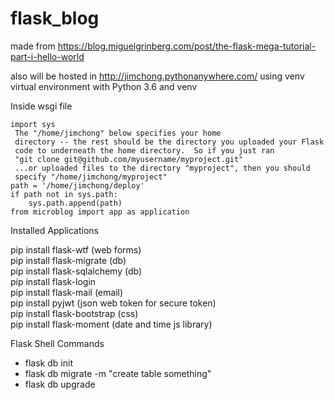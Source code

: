 # flask_blog

 made from https://blog.miguelgrinberg.com/post/the-flask-mega-tutorial-part-i-hello-world

 also will be hosted in http://jimchong.pythonanywhere.com/
 using venv virtual environment with Python 3.6 and venv

 Inside wsgi file
```
import sys
 The "/home/jimchong" below specifies your home
 directory -- the rest should be the directory you uploaded your Flask
 code to underneath the home directory.  So if you just ran
 "git clone git@github.com/myusername/myproject.git"
 ...or uploaded files to the directory "myproject", then you should
 specify "/home/jimchong/myproject"
path = '/home/jimchong/deploy'
if path not in sys.path:
    sys.path.append(path)
from microblog import app as application
```

<p> Installed Applications</p>
pip install flask-wtf (web forms)<br>
pip install flask-migrate (db)<br>
pip install flask-sqlalchemy (db)<br>
pip install flask-login <br>
pip install flask-mail (email) <br>
pip install pyjwt (json web token for secure token)<br>
pip install flask-bootstrap (css)<br>
pip install flask-moment (date and time js library) <br>
</p>

Flask Shell Commands
<ul>
<li>flask db init</li>
<li>flask db migrate -m "create table something"</li>
<li>flask db upgrade</li>

</ul>
